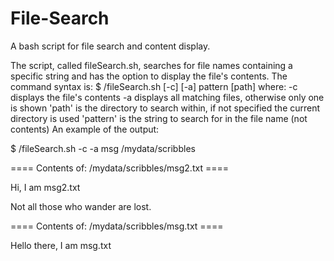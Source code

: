 # File-Search
A bash script for file search and content display.

The script, called fileSearch.sh, searches for file names containing a specific string and has the option to display the file's contents. 
The command syntax is:
$ /fileSearch.sh [-c] [-a] pattern [path]
where:
-c displays the file's contents
-a displays all matching files, otherwise only one is shown
'path' is the directory to search within, if not specified the current directory is used
'pattern' is the string to search for in the file name (not contents)
An example of the output:

$ /fileSearch.sh -c -a msg /mydata/scribbles

==== Contents of: /mydata/scribbles/msg2.txt ====

Hi, I am msg2.txt

Not all those who wander are lost.

==== Contents of: /mydata/scribbles/msg.txt ====

Hello there, I am msg.txt


